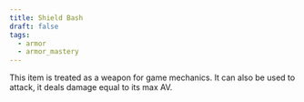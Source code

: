 ```yaml
---
title: Shield Bash
draft: false
tags:
  - armor
  - armor_mastery
---
```

This item is treated as a weapon for game mechanics. It can also be used to attack, it deals damage equal to its max AV.